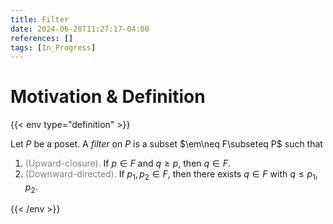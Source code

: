 ```yaml
---
title: Filter
date: 2024-06-20T11:27:17-04:00
references: []
tags: [In_Progress]
---
```


# Motivation & Definition

{{< env type="definition" >}}

Let $P$ be a poset. A *filter* on $P$ is a subset $\em\neq F\subseteq P$ such that
1. <span style="color:gray">(Upward-closure).</span> If $p\in F$ and $q\geq p$, then $q\in F$.
2. <span style="color:gray">(Downward-directed).</span> If $p_1,p_2\in F$, then there exists $q\in F$ with $q\leq p_1,p_2$.

{{< /env >}}
